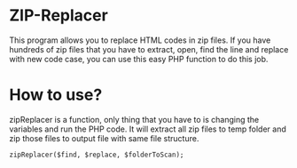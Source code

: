 # ZIP-Replacer
This program allows you to replace HTML codes in zip files. If you have hundreds of zip files that you have to extract, open, find the line and replace with new code case, you can use this easy PHP function to do this job.

# How to use?
zipReplacer is a function, only thing that you have to is changing the variables and run the PHP code. It will extract all zip files to temp folder and zip those files to output file with same file structure.

```
zipReplacer($find, $replace, $folderToScan);
```